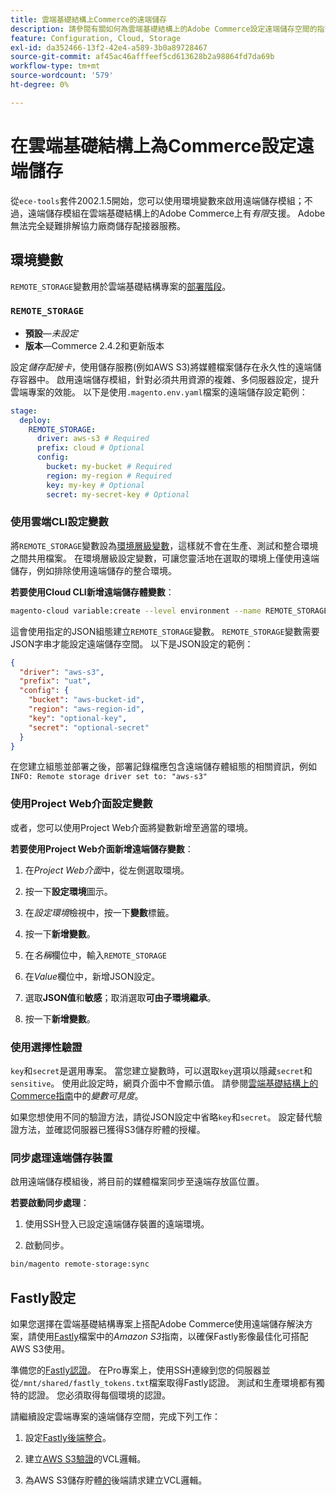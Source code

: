 ```yaml
---
title: 雲端基礎結構上Commerce的遠端儲存
description: 請參閱有關如何為雲端基礎結構上的Adobe Commerce設定遠端儲存空間的指南。
feature: Configuration, Cloud, Storage
exl-id: da352466-13f2-42e4-a589-3b0a89728467
source-git-commit: af45ac46afffeef5cd613628b2a98864fd7da69b
workflow-type: tm+mt
source-wordcount: '579'
ht-degree: 0%

---
```


# 在雲端基礎結構上為Commerce設定遠端儲存

從`ece-tools`套件2002.1.5開始，您可以使用環境變數來啟用遠端儲存模組；不過，遠端儲存模組在雲端基礎結構上的Adobe Commerce上有&#x200B;_有限_&#x200B;支援。 Adobe無法完全疑難排解協力廠商儲存配接器服務。

## 環境變數

`REMOTE_STORAGE`變數用於雲端基礎結構專案的[部署階段](https://experienceleague.adobe.com/docs/commerce-cloud-service/user-guide/develop/deploy/process.html)。

### `REMOTE_STORAGE`

- **預設**—_未設定_
- **版本**—Commerce 2.4.2和更新版本

設定&#x200B;_儲存配接卡_，使用儲存服務(例如AWS S3)將媒體檔案儲存在永久性的遠端儲存容器中。 啟用遠端儲存模組，針對必須共用資源的複雜、多伺服器設定，提升雲端專案的效能。 以下是使用`.magento.env.yaml`檔案的遠端儲存設定範例：

```yaml
stage:
  deploy:
    REMOTE_STORAGE:
      driver: aws-s3 # Required
      prefix: cloud # Optional
      config:
        bucket: my-bucket # Required
        region: my-region # Required
        key: my-key # Optional
        secret: my-secret-key # Optional
```

### 使用雲端CLI設定變數

將`REMOTE_STORAGE`變數設為[環境層級變數](https://experienceleague.adobe.com/docs/commerce-cloud-service/user-guide/configure/env/variable-levels.html)，這樣就不會在生產、測試和整合環境之間共用檔案。 在環境層級設定變數，可讓您靈活地在選取的環境上僅使用遠端儲存，例如排除使用遠端儲存的整合環境。

**若要使用Cloud CLI新增遠端儲存體變數**：

```bash
magento-cloud variable:create --level environment --name REMOTE_STORAGE --json true --inheritable false --value '{"driver":"aws-s3","prefix":"uat","config":{"bucket":"aws-bucket-id","region":"eu-west-1","key":"optional-key","secret":"optional-secret"}}'
```

這會使用指定的JSON組態建立`REMOTE_STORAGE`變數。 `REMOTE_STORAGE`變數需要JSON字串才能設定遠端儲存空間。 以下是JSON設定的範例：

```json
{
  "driver": "aws-s3",
  "prefix": "uat",
  "config": {
    "bucket": "aws-bucket-id",
    "region": "aws-region-id",
    "key": "optional-key",
    "secret": "optional-secret"
  }
}
```

在您建立組態並部署之後，部署記錄檔應包含遠端儲存體組態的相關資訊，例如`INFO: Remote storage driver set to: "aws-s3"`

### 使用Project Web介面設定變數

或者，您可以使用Project Web介面將變數新增至適當的環境。

**若要使用Project Web介面新增遠端儲存變數**：

1. 在&#x200B;_Project Web介面_&#x200B;中，從左側選取環境。

1. 按一下&#x200B;**設定環境**&#x200B;圖示。

1. 在&#x200B;_設定環境_&#x200B;檢視中，按一下&#x200B;**變數**&#x200B;標籤。

1. 按一下&#x200B;**新增變數**。

1. 在&#x200B;_名稱_&#x200B;欄位中，輸入`REMOTE_STORAGE`

1. 在&#x200B;_Value_&#x200B;欄位中，新增JSON設定。

1. 選取&#x200B;**JSON值**&#x200B;和&#x200B;**敏感**；取消選取&#x200B;**可由子環境繼承**。

1. 按一下&#x200B;**新增變數**。

### 使用選擇性驗證

`key`和`secret`是選用專案。 當您建立變數時，可以選取`key`選項以隱藏`secret`和`sensitive`。 使用此設定時，網頁介面中不會顯示值。 請參閱[雲端基礎結構上的Commerce指南](https://experienceleague.adobe.com/docs/commerce-cloud-service/user-guide/configure/env/variable-levels.html#visibility)中的&#x200B;_變數可見度_。

如果您想使用不同的驗證方法，請從JSON設定中省略`key`和`secret`。 設定替代驗證方法，並確認伺服器已獲得S3儲存貯體的授權。

### 同步處理遠端儲存裝置

啟用遠端儲存模組後，將目前的媒體檔案同步至遠端存放區位置。

**若要啟動同步處理**：

1. 使用SSH登入已設定遠端儲存裝置的遠端環境。

1. 啟動同步。

```bash
bin/magento remote-storage:sync 
```

## Fastly設定

如果您選擇在雲端基礎結構專案上搭配Adobe Commerce使用遠端儲存解決方案，請使用[Fastly](https://docs.fastly.com/en/guides/amazon-s3)檔案中的&#x200B;_Amazon S3_&#x200B;指南，以確保Fastly影像最佳化可搭配AWS S3使用。

準備您的[Fastly認證](https://experienceleague.adobe.com/docs/commerce-cloud-service/user-guide/cdn/setup-fastly/fastly-configuration.html#get-fastly-credentials)。 在Pro專案上，使用SSH連線到您的伺服器並從`/mnt/shared/fastly_tokens.txt`檔案取得Fastly認證。 測試和生產環境都有獨特的認證。 您必須取得每個環境的認證。

請繼續設定雲端專案的遠端儲存空間，完成下列工作：

1. 設定[Fastly後端整合](https://github.com/fastly/fastly-magento2/blob/master/Documentation/Guides/Edge-Modules/EDGE-MODULE-OTHER-CMS-INTEGRATION.md)。

1. 建立[AWS S3驗證](https://docs.fastly.com/en/guides/amazon-s3#using-an-amazon-s3-private-bucket)的VCL邏輯。

1. 為AWS S3儲存貯體[的](https://developer.fastly.com/reference/vcl/variables/backend-connection/req-backend/)後端請求建立VCL邏輯。
